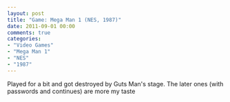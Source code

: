```yaml
---
layout: post
title: "Game: Mega Man 1 (NES, 1987)"
date: 2011-09-01 00:00
comments: true
categories:
- "Video Games"
- "Mega Man 1"
- "NES"
- "1987"
---
```


Played for a bit and got destroyed by Guts Man's stage. The later
ones (with passwords and continues) are more my taste    

